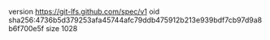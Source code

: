 version https://git-lfs.github.com/spec/v1
oid sha256:4736b5d379253afa45744afc79ddb475912b213e939bdf7cb97d9a8b6f700e5f
size 1028
